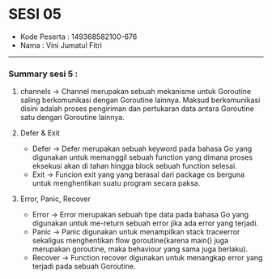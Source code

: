 # SESI 05
- Kode Peserta  : 149368582100-676
- Nama          : Vini Jumatul Fitri 

---
### Summary sesi 5 : 
1. channels -> Channel merupakan sebuah mekanisme untuk Goroutine saling berkomunikasi dengan Goroutine lainnya. Maksud berkomunikasi disini adalah proses pengiriman dan pertukaran data antara Goroutine satu dengan Goroutine lainnya.

2. Defer & Exit
    * Defer -> Defer merupakan sebuah keyword pada bahasa Go yang digunakan untuk memanggil sebuah function yang dimana proses eksekusi akan di tahan hingga block sebuah function selesai.
    * Exit -> Funcion exit yang yang berasal dari package os berguna untuk menghentikan suatu program secara paksa.
    
3. Error, Panic, Recover
    * Error -> Error merupakan sebuah tipe data pada bahasa Go yang digunakan untuk me-return sebuah error jika ada error yang terjadi. 
    * Panic -> Panic digunakan untuk menampilkan stack traceerror sekaligus menghentikan flow goroutine(karena main() juga merupakan goroutine, maka behaviour yang sama juga berlaku).
    * Recover -> Function recover digunakan untuk menangkap error yang terjadi pada sebuah Goroutine.

